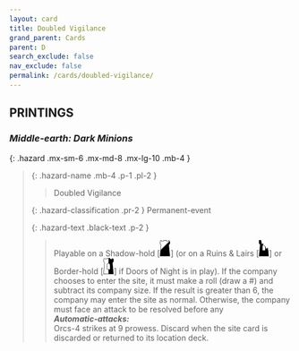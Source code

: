 ```yaml
---
layout: card
title: Doubled Vigilance
grand_parent: Cards
parent: D
search_exclude: false
nav_exclude: false
permalink: /cards/doubled-vigilance/
---
```


## PRINTINGS


### _Middle-earth: Dark Minions_

{: .hazard .mx-sm-6 .mx-md-8 .mx-lg-10 .mb-4 }
> {: .hazard-name .mb-4 .p-1 .pl-2 }
> > <div class="hazard-mp"></div>
> > <div class="card-name">Doubled Vigilance</div>
>
> {: .hazard-classification .pr-2 }
> Permanent-event
>
> {: .hazard-text .black-text .p-2 }
> > Playable on a Shadow-hold \[![](/assets/images/shadow-hold.svg)] (or on a Ruins & Lairs \[![](/assets/images/ruinlair.svg)] or Border-hold \[![](/assets/images/border-hold.svg)] if Doors of Night is in play). If the company chooses to enter the site, it must make a roll (draw a #) and subtract its company size. If the result is greater than 6, the company may enter the site as normal. Otherwise, the company must face an attack to be resolved before any <br>_**Automatic-attacks:**_<br> Orcs-4 strikes at 9 prowess. Discard when  the site card is discarded or returned to its location deck. 
>
